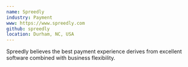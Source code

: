 ```yaml
---
name: Spreedly
industry: Payment
www: https://www.spreedly.com
github: spreedly
location: Durham, NC, USA
---
```

Spreedly believes the best payment experience derives from excellent software combined with business flexibility.
